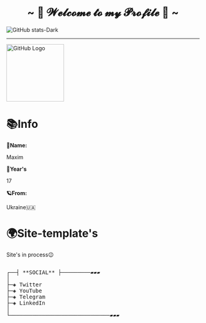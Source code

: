 <h1 align="center">~ 💖 𝓦𝓮𝓵𝓬𝓸𝓶𝓮 𝓽𝓸 𝓶𝔂 𝓟𝓻𝓸𝓯𝓲𝓵𝓮 💖 ~</h1>

![GitHub stats-Dark](https://github-readme-stats.vercel.app/api?username=kreadzs&show_icons=true&theme=dark#gh-dark-mode-only)


<hr>

<img src="https://github.com/raghavk16/raghavk16/blob/master/octo.gif" alt="GitHub Logo" width="150" height="150" />

<div align="left">

<h1>📚Info</h1>

**🪪Name:**

<p></p>

Maxim

<p></p>


**🧸Year's**

<p></p>


17

<p></p>


**🪐From:**

<p></p>


Ukraine🇺🇦
  
</div>

<H1>🌍Site-template's</h1>
<p>Site's in process😉</p>

<pre>

┌──┤ **SOCIAL** ├─────────▰▰▰
│
├─◈ Twitter
├─◈ YouTube
├─◈ Telegram
├─◈ LinkedIn
│
└───────────────────────────────▰▰▰

</pre>
